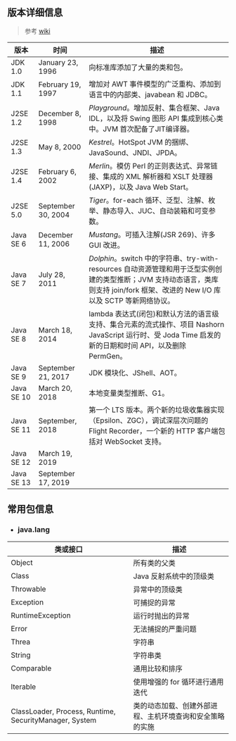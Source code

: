 ## 版本详细信息

> 参考 [wiki](<https://en.wikipedia.org/wiki/Java_version_history>)

| 版本       | 时间               | 描述                                                         |
| ---------- | ------------------ | ------------------------------------------------------------ |
| JDK 1.0    | January 23, 1996   | 向标准库添加了大量的类和包。                                 |
| JDK 1.1    | February 19, 1997  | 增加对 AWT 事件模型的广泛重构、添加到语言中的内部类、javabean 和 JDBC。 |
| J2SE 1.2   | December 8, 1998   | *Playground*。增加反射、集合框架、Java IDL，以及将 Swing 图形 API 集成到核心类中。JVM 首次配备了JIT编译器。 |
| J2SE 1.3   | May 8, 2000        | *Kestrel*。HotSpot JVM 的捆绑、JavaSound、JNDI、JPDA。       |
| J2SE 1.4   | February 6, 2002   | *Merlin*。模仿 Perl 的正则表达式、异常链接、集成的 XML 解析器和 XSLT 处理器(JAXP)，以及 Java Web Start。 |
| J2SE 5.0   | September 30, 2004 | *Tiger*。for-each 循环、泛型、注解、枚举、静态导入、JUC、自动装箱和可变参数。 |
| Java SE 6  | December 11, 2006  | *Mustang*。可插入注解(JSR 269)、许多 GUI 改进。              |
| Java SE 7  | July 28, 2011      | *Dolphin*。switch 中的字符串、try-with-resources 自动资源管理和用于泛型实例创建的类型推断；JVM 支持动态语言，类库则支持 join/fork 框架、改进的 New I/O 库以及 SCTP 等新网络协议。 |
| Java SE 8  | March 18, 2014     | lambda 表达式(闭包)和默认方法的语言级支持、集合元素的流式操作、项目 Nashorn JavaScript 运行时、受 Joda Time 启发的新的日期和时间 API，以及删除 PermGen。 |
| Java SE 9  | September 21, 2017 | JDK 模块化、JShell、AOT。                                    |
| Java SE 10 | March 20, 2018     | 本地变量类型推断、G1。                                       |
| Java SE 11 | September, 2018    | 第一个 LTS 版本。两个新的垃圾收集器实现（Epsilon、ZGC），调试深层次问题的 Flight Recorder，一个新的 HTTP 客户端包括对 WebSocket 支持。 |
| Java SE 12 | March 19, 2019     |                                                              |
| Java SE 13 | September 17, 2019 |                                                              |



## 常用包信息

- ### java.lang

| 类或接口                                               | 描述                                                     |
| ------------------------------------------------------ | -------------------------------------------------------- |
| Object                                                 | 所有类的父类                                             |
| Class                                                  | Java 反射系统中的顶级类                                  |
| Throwable                                              | 异常中的顶级类                                           |
| Exception                                              | 可捕捉的异常                                             |
| RuntimeException                                       | 运行时抛出的异常                                         |
| Error                                                  | 无法捕捉的严重问题                                       |
| Threa                                                  | 字符串                                                   |
| String                                                 | 字符串类                                                 |
| Comparable                                             | 通用比较和排序                                           |
| Iterable                                               | 使用增强的 for 循环进行通用迭代                          |
| ClassLoader, Process, Runtime, SecurityManager, System | 类的动态加载、创建外部进程、主机环境查询和安全策略的实施 |

